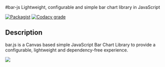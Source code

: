 #bar-js
Lightweight, configurable and simple bar chart library in JavaScript

[![Packagist](https://img.shields.io/packagist/l/doctrine/orm.svg)]()
[![Codacy grade](https://img.shields.io/codacy/grade/e27821fb6289410b8f58338c7e0bc686.svg)]()

## Description
bar.js is a Canvas based simple JavaScript Bar Chart Library to provide a configurable, lightweight and dependency-free experience.

![](https://github.com/luckyluck/learning-canvas/tree/master/bar-chart-lib/bar.png)

